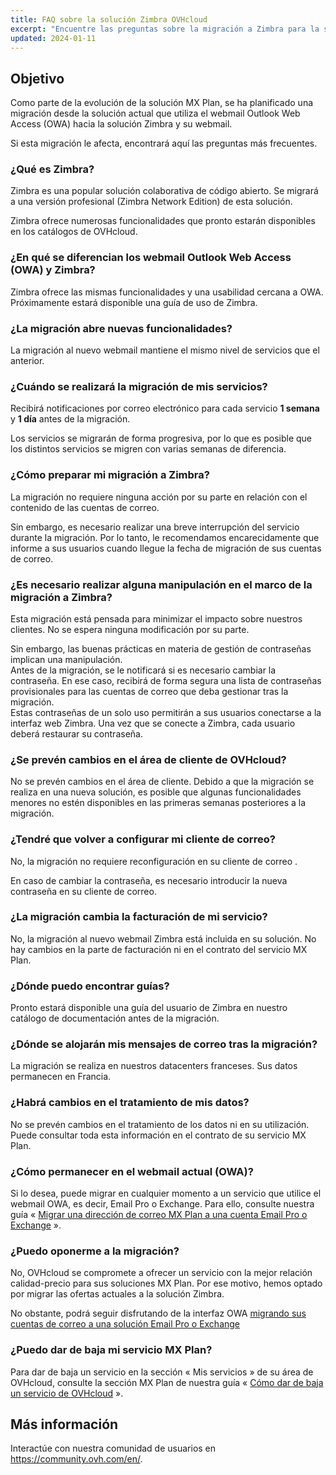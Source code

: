 ```yaml
---
title: FAQ sobre la solución Zimbra OVHcloud
excerpt: "Encuentre las preguntas sobre la migración a Zimbra para la solución MX Plan de OVHcloud"
updated: 2024-01-11
---
```


## Objetivo

Como parte de la evolución de la solución MX Plan, se ha planificado una migración desde la solución actual que utiliza el webmail Outlook Web Access (OWA) hacia la solución Zimbra y su webmail.

Si esta migración le afecta, encontrará aquí las preguntas más frecuentes.

### ¿Qué es Zimbra?

Zimbra es una popular solución colaborativa de código abierto. Se migrará a una versión profesional (Zimbra Network Edition) de esta solución.

Zimbra ofrece numerosas funcionalidades que pronto estarán disponibles en los catálogos de OVHcloud.

### ¿En qué se diferencian los webmail Outlook Web Access (OWA) y Zimbra?

Zimbra ofrece las mismas funcionalidades y una usabilidad cercana a OWA. Próximamente estará disponible una guía de uso de Zimbra.

### ¿La migración abre nuevas funcionalidades?

La migración al nuevo webmail mantiene el mismo nivel de servicios que el anterior.

### ¿Cuándo se realizará la migración de mis servicios?

Recibirá notificaciones por correo electrónico para cada servicio **1 semana** y **1 día** antes de la migración.

Los servicios se migrarán de forma progresiva, por lo que es posible que los distintos servicios se migren con varias semanas de diferencia.

### ¿Cómo preparar mi migración a Zimbra?

La migración no requiere ninguna acción por su parte en relación con el contenido de las cuentas de correo.

Sin embargo, es necesario realizar una breve interrupción del servicio durante la migración. Por lo tanto, le recomendamos encarecidamente que informe a sus usuarios cuando llegue la fecha de migración de sus cuentas de correo.

### ¿Es necesario realizar alguna manipulación en el marco de la migración a Zimbra?

Esta migración está pensada para minimizar el impacto sobre nuestros clientes. No se espera ninguna modificación por su parte.

Sin embargo, las buenas prácticas en materia de gestión de contraseñas implican una manipulación.<br>
Antes de la migración, se le notificará si es necesario cambiar la contraseña. En ese caso, recibirá de forma segura una lista de contraseñas provisionales para las cuentas de correo que deba gestionar tras la migración.<br>
Estas contraseñas de un solo uso permitirán a sus usuarios conectarse a la interfaz web Zimbra. Una vez que se conecte a Zimbra, cada usuario deberá restaurar su contraseña.

### ¿Se prevén cambios en el área de cliente de OVHcloud?

No se prevén cambios en el área de cliente. Debido a que la migración se realiza en una nueva solución, es posible que algunas funcionalidades menores no estén disponibles en las primeras semanas posteriores a la migración.

### ¿Tendré que volver a configurar mi cliente de correo?

No, la migración no requiere reconfiguración en su cliente de correo .

En caso de cambiar la contraseña, es necesario introducir la nueva contraseña en su cliente de correo.

### ¿La migración cambia la facturación de mi servicio?

No, la migración al nuevo webmail Zimbra está incluida en su solución. No hay cambios en la parte de facturación ni en el contrato del servicio MX Plan.

### ¿Dónde puedo encontrar guías?

Pronto estará disponible una guía del usuario de Zimbra en nuestro catálogo de documentación antes de la migración.

### ¿Dónde se alojarán mis mensajes de correo tras la migración?

La migración se realiza en nuestros datacenters franceses. Sus datos permanecen en Francia.

### ¿Habrá cambios en el tratamiento de mis datos?

No se prevén cambios en el tratamiento de los datos ni en su utilización. Puede consultar toda esta información en el contrato de su servicio MX Plan.

### ¿Cómo permanecer en el webmail actual (OWA)?

Si lo desea, puede migrar en cualquier momento a un servicio que utilice el webmail OWA, es decir, Email Pro o Exchange. Para ello, consulte nuestra guía « [Migrar una dirección de correo MX Plan a una cuenta Email Pro o Exchange](/pages/web_cloud/email_and_collaborative_solutions/migrating/migration_control_panel) ».

### ¿Puedo oponerme a la migración?

No, OVHcloud se compromete a ofrecer un servicio con la mejor relación calidad-precio para sus soluciones MX Plan. Por ese motivo, hemos optado por migrar las ofertas actuales a la solución Zimbra.

No obstante, podrá seguir disfrutando de la interfaz OWA [migrando sus cuentas de correo a una solución Email Pro o Exchange](/pages/web_cloud/email_and_collaborative_solutions/migrating/migration_control_panel)

### ¿Puedo dar de baja mi servicio MX Plan?

Para dar de baja un servicio en la sección « Mis servicios » de su área de OVHcloud, consulte la sección MX Plan de nuestra guía « [Cómo dar de baja un servicio de OVHcloud](/pages/account_and_service_management/managing_billing_payments_and_services/how_to_cancel_services#mxplan) ».

## Más información

Interactúe con nuestra comunidad de usuarios en <https://community.ovh.com/en/>.

